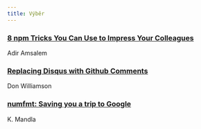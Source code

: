 ```yaml
---
title: Výběr
---
```


### [8 npm Tricks You Can Use to Impress Your Colleagues](https://medium.com/@adiramsalem/8-npm-tricks-you-can-use-to-impress-your-colleagues-dbdae1ef5f9e)
Adir Amsalem

### [Replacing Disqus with Github Comments](http://donw.io/post/github-comments/)
Don Williamson

### [numfmt: Saving you a trip to Google](https://inconsolation.wordpress.com/2014/10/04/numfmt-saving-you-a-trip-to-google/)
K. Mandla

